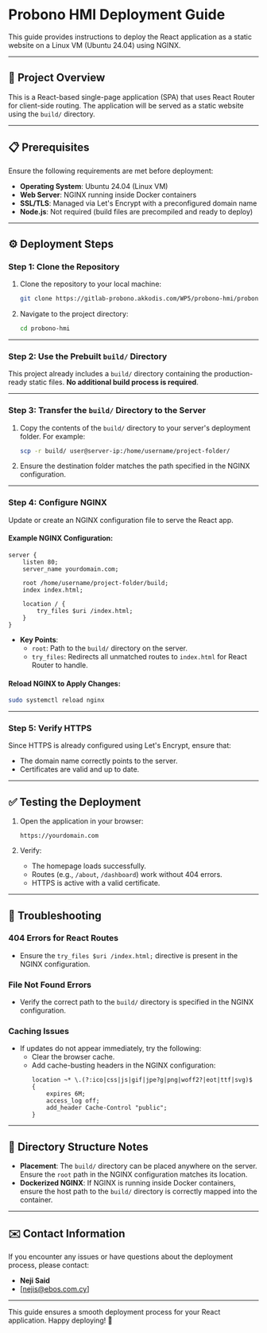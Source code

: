 
# Probono HMI Deployment Guide

This guide provides instructions to deploy the React application as a static website on a Linux VM (Ubuntu 24.04) using NGINX.

---

## 🚀 Project Overview

This is a React-based single-page application (SPA) that uses React Router for client-side routing. The application will be served as a static website using the `build/` directory.

---

## 📋 Prerequisites

Ensure the following requirements are met before deployment:

- **Operating System**: Ubuntu 24.04 (Linux VM)
- **Web Server**: NGINX running inside Docker containers
- **SSL/TLS**: Managed via Let's Encrypt with a preconfigured domain name
- **Node.js**: Not required (build files are precompiled and ready to deploy)

---

## ⚙️ Deployment Steps

### Step 1: Clone the Repository

1. Clone the repository to your local machine:
   ```bash
   git clone https://gitlab-probono.akkodis.com/WP5/probono-hmi/probono-hmi.git
   ```
2. Navigate to the project directory:
   ```bash
   cd probono-hmi
   ```

---

### Step 2: Use the Prebuilt `build/` Directory

This project already includes a `build/` directory containing the production-ready static files. **No additional build process is required**.

---

### Step 3: Transfer the `build/` Directory to the Server

1. Copy the contents of the `build/` directory to your server's deployment folder. For example:
   ```bash
   scp -r build/ user@server-ip:/home/username/project-folder/
   ```
2. Ensure the destination folder matches the path specified in the NGINX configuration.

---

### Step 4: Configure NGINX

Update or create an NGINX configuration file to serve the React app.

#### Example NGINX Configuration:
```nginx
server {
    listen 80;
    server_name yourdomain.com;

    root /home/username/project-folder/build;
    index index.html;

    location / {
        try_files $uri /index.html;
    }
}
```

- **Key Points**:
  - `root`: Path to the `build/` directory on the server.
  - `try_files`: Redirects all unmatched routes to `index.html` for React Router to handle.

#### Reload NGINX to Apply Changes:
```bash
sudo systemctl reload nginx
```

---

### Step 5: Verify HTTPS

Since HTTPS is already configured using Let's Encrypt, ensure that:
- The domain name correctly points to the server.
- Certificates are valid and up to date.

---

## ✅ Testing the Deployment

1. Open the application in your browser:
   ```text
   https://yourdomain.com
   ```

2. Verify:
   - The homepage loads successfully.
   - Routes (e.g., `/about`, `/dashboard`) work without 404 errors.
   - HTTPS is active with a valid certificate.

---

## 🔧 Troubleshooting

### 404 Errors for React Routes
- Ensure the `try_files $uri /index.html;` directive is present in the NGINX configuration.

### File Not Found Errors
- Verify the correct path to the `build/` directory is specified in the NGINX configuration.

### Caching Issues
- If updates do not appear immediately, try the following:
  - Clear the browser cache.
  - Add cache-busting headers in the NGINX configuration:
    ```nginx
    location ~* \.(?:ico|css|js|gif|jpe?g|png|woff2?|eot|ttf|svg)$ {
        expires 6M;
        access_log off;
        add_header Cache-Control "public";
    }
    ```

---

## 📂 Directory Structure Notes

- **Placement**: The `build/` directory can be placed anywhere on the server. Ensure the `root` path in the NGINX configuration matches its location.
- **Dockerized NGINX**: If NGINX is running inside Docker containers, ensure the host path to the `build/` directory is correctly mapped into the container.

---

## ✉️ Contact Information

If you encounter any issues or have questions about the deployment process, please contact:

- **Neji Said**
- [nejis@ebos.com.cy]

---

This guide ensures a smooth deployment process for your React application. Happy deploying! 🚀

